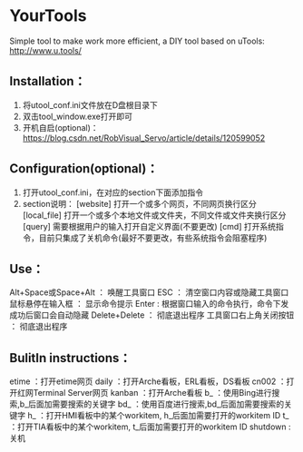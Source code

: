 # YourTools
Simple tool to make work more efficient, a DIY tool based on uTools: http://www.u.tools/

## Installation：
1. 将utool_conf.ini文件放在D盘根目录下
2. 双击tool_window.exe打开即可
3. 开机自启(optional)： https://blog.csdn.net/RobVisual_Servo/article/details/120599052


## Configuration(optional)：
1. 打开utool_conf.ini，在对应的section下面添加指令
2. section说明：
	[website]    	 打开一个或多个网页，不同网页换行区分
	[local_file] 	 打开一个或多个本地文件或文件夹，不同文件或文件夹换行区分
	[query]		 需要根据用户的输入打开自定义界面(不要更改)
	[cmd]		 打开系统指令，目前只集成了关机命令(最好不要更改，有些系统指令会阻塞程序)

	
## Use：

Alt+Space或Space+Alt    ： 唤醒工具窗口
ESC			： 清空窗口内容或隐藏工具窗口
鼠标悬停在输入框          ： 显示命令提示
Enter                   :  根据窗口输入的命令执行，命令下发成功后窗口会自动隐藏
Delete+Delete           ： 彻底退出程序
工具窗口右上角关闭按钮    ： 彻底退出程序


## BulitIn instructions：

etime 	   ：打开etime网页
daily 	   ：打开Arche看板，ERL看板，DS看板
cn002 	   ：打开红网Terminal Server网页
kanban	   ：打开Arche看板
b_    	   ：使用Bing进行搜索,b_后面加需要搜索的关键字
bd_   	   ：使用百度进行搜索,bd_后面加需要搜索的关键字
h_	   ：打开HMI看板中的某个workitem, h_后面加需要打开的workitem ID
t_    	   ：打开TIA看板中的某个workitem, t_后面加需要打开的workitem ID
shutdown   : 关机
